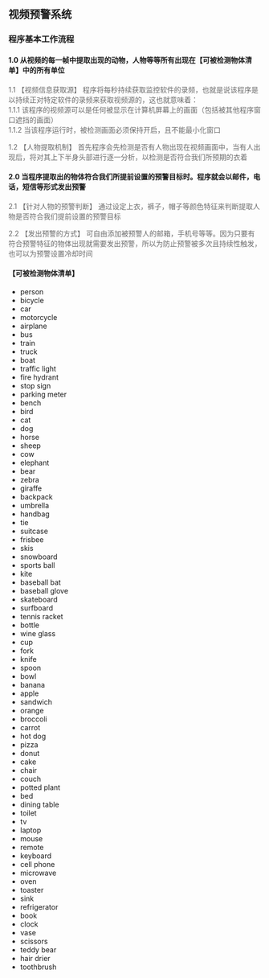 ## 视频预警系统

### 程序基本工作流程

#### 1.0 从视频的每一帧中提取出现的动物，人物等等所有出现在【可被检测物体清单】中的所有单位

<span style="opacity: 0.64">1.1 【视频信息获取源】 程序将每秒持续获取监控软件的录频，也就是说该程序是以持续正对特定软件的录频来获取视频源的，这也就意味着：</span><br>
<span style="opacity: 0.64">1.1.1 该程序的视频源可以是任何被显示在计算机屏幕上的画面（包括被其他程序窗口遮挡的画面）</span><br>
<span style="opacity: 0.64">1.1.2 当该程序运行时，被检测画面必须保持开启，且不能最小化窗口</span>

<span style="opacity: 0.64">1.2 【人物提取机制】 首先程序会先检测是否有人物出现在视频画面中，当有人出现后，将对其上下半身头部进行逐一分析，以检测是否符合我们所预期的衣着</span>

#### 2.0 当程序提取出的物体符合我们所提前设置的预警目标时。程序就会以邮件，电话，短信等形式发出预警</span>

<span style="opacity: 0.64">2.1 【针对人物的预警判断】 通过设定上衣，裤子，帽子等颜色特征来判断提取人物是否符合我们提前设置的预警目标</span>

<span style="opacity: 0.64">2.2 【发出预警的方式】 可自由添加被预警人的邮箱，手机号等等。因为只要有符合预警特征的物体出现就需要发出预警，所以为防止预警被多次且持续性触发，也可以为预警设置冷却时间</span>

#### 【可被检测物体清单】

- person
- bicycle
- car
- motorcycle
- airplane
- bus
- train
- truck
- boat
- traffic light
- fire hydrant
- stop sign
- parking meter
- bench
- bird
- cat
- dog
- horse
- sheep
- cow
- elephant
- bear
- zebra
- giraffe
- backpack
- umbrella
- handbag
- tie
- suitcase
- frisbee
- skis
- snowboard
- sports ball
- kite
- baseball bat
- baseball glove
- skateboard
- surfboard
- tennis racket
- bottle
- wine glass
- cup
- fork
- knife
- spoon
- bowl
- banana
- apple
- sandwich
- orange
- broccoli
- carrot
- hot dog
- pizza
- donut
- cake
- chair
- couch
- potted plant
- bed
- dining table
- toilet
- tv
- laptop
- mouse
- remote
- keyboard
- cell phone
- microwave
- oven
- toaster
- sink
- refrigerator
- book
- clock
- vase
- scissors
- teddy bear
- hair drier
- toothbrush
